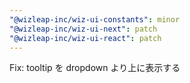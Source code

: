 ```yaml
---
"@wizleap-inc/wiz-ui-constants": minor
"@wizleap-inc/wiz-ui-next": patch
"@wizleap-inc/wiz-ui-react": patch
---
```


Fix: tooltip を dropdown より上に表示する
